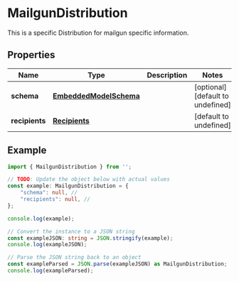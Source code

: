
# MailgunDistribution

This is a specific Distribution for mailgun specific information.

## Properties

Name | Type | Description | Notes
------------ | ------------- | ------------- | -------------
**schema** | [**EmbeddedModelSchema**](EmbeddedModelSchema) |  | [optional] [default to undefined]
**recipients** | [**Recipients**](Recipients) |  | [default to undefined]

## Example

```typescript
import { MailgunDistribution } from '';

// TODO: Update the object below with actual values
const example: MailgunDistribution = {
    "schema": null, // 
    "recipients": null, // 
};

console.log(example);

// Convert the instance to a JSON string
const exampleJSON: string = JSON.stringify(example);
console.log(exampleJSON);

// Parse the JSON string back to an object
const exampleParsed = JSON.parse(exampleJSON) as MailgunDistribution;
console.log(exampleParsed);
```




